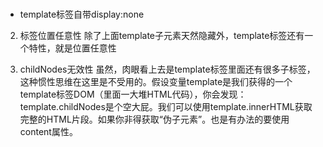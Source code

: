 # 
- template标签自带display:none
2. 标签位置任意性
除了上面template子元素天然隐藏外，template标签还有一个特性，就是位置任意性

3. childNodes无效性
虽然，肉眼看上去是template标签里面还有很多子标签，这种惯性思维在这里是不受用的。假设变量template是我们获得的一个template标签DOM（里面一大堆HTML代码），你会发现：template.childNodes是个空大屁。我们可以使用template.innerHTML获取完整的HTML片段。如果你非得获取“伪子元素”。也是有办法的要使用content属性。
